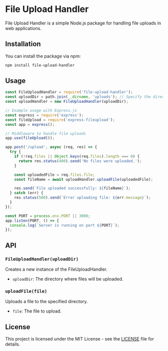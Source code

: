 # File Upload Handler

File Upload Handler is a simple Node.js package for handling file uploads in web applications.

## Installation

You can install the package via npm:

```bash
npm install file-upload-handler
```

## Usage

```javascript
const FileUploadHandler = require('file-upload-handler');
const uploadDir = path.join(__dirname, 'uploads'); // Specify the directory where files will be uploaded
const uploadHandler = new FileUploadHandler(uploadDir);

// Example usage with Express.js
const express = require('express');
const fileUpload = require('express-fileupload');
const app = express();

// Middleware to handle file uploads
app.use(fileUpload());

app.post('/upload', async (req, res) => {
  try {
    if (!req.files || Object.keys(req.files).length === 0) {
      return res.status(400).send('No files were uploaded.');
    }

    const uploadedFile = req.files.file;
    const fileName = await uploadHandler.uploadFile(uploadedFile);

    res.send(`File uploaded successfully: ${fileName}`);
  } catch (err) {
    res.status(500).send(`Error uploading file: ${err.message}`);
  }
});

const PORT = process.env.PORT || 3000;
app.listen(PORT, () => {
  console.log(`Server is running on port ${PORT}`);
});
```

## API

### `FileUploadHandler(uploadDir)`

Creates a new instance of the FileUploadHandler.

- `uploadDir`: The directory where files will be uploaded.

### `uploadFile(file)`

Uploads a file to the specified directory.

- `file`: The file to upload.

## License

This project is licensed under the MIT License - see the [LICENSE](LICENSE) file for details.

